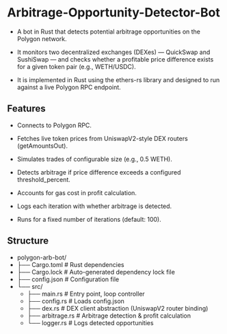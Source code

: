# Arbitrage-Opportunity-Detector-Bot
* A bot in Rust that detects potential arbitrage opportunities on the Polygon network.

* It monitors two decentralized exchanges (DEXes) — QuickSwap and SushiSwap — and checks whether a profitable price difference exists for a given token pair (e.g., WETH/USDC).

* It is implemented in Rust using the ethers-rs library and designed to run against a live Polygon RPC endpoint.

## Features

* Connects to Polygon RPC.

* Fetches live token prices from UniswapV2-style DEX routers (getAmountsOut).

* Simulates trades of configurable size (e.g., 0.5 WETH).

* Detects arbitrage if price difference exceeds a configured threshold_percent.

* Accounts for gas cost in profit calculation.

* Logs each iteration with whether arbitrage is detected.

* Runs for a fixed number of iterations (default: 100).

## Structure

* polygon-arb-bot/
* ├── Cargo.toml          # Rust dependencies
* ├── Cargo.lock          # Auto-generated dependency lock file
* ├── config.json         # Configuration file
* └── src/
    * ├── main.rs         # Entry point, loop controller
    * ├── config.rs       # Loads config.json
    * ├── dex.rs          # DEX client abstraction (UniswapV2 router binding)
    * ├── arbitrage.rs    # Arbitrage detection & profit calculation
    * └── logger.rs       # Logs detected opportunities

